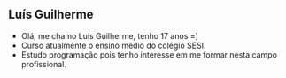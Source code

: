 ## Luís Guilherme

- Olá, me chamo Luís Guilherme, tenho 17 anos =]
- Curso atualmente o ensino médio do colégio SESI.
- Estudo programação pois tenho interesse em me formar nesta campo profissional.

